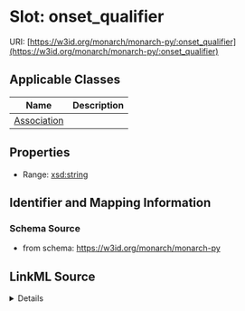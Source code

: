 # Slot: onset_qualifier

URI: [https://w3id.org/monarch/monarch-py/:onset_qualifier](https://w3id.org/monarch/monarch-py/:onset_qualifier)



<!-- no inheritance hierarchy -->




## Applicable Classes

| Name | Description |
| --- | --- |
[Association](Association.md) | 






## Properties

* Range: [xsd:string](xsd:string)







## Identifier and Mapping Information







### Schema Source


* from schema: https://w3id.org/monarch/monarch-py




## LinkML Source

<details>
```yaml
name: onset_qualifier
from_schema: https://w3id.org/monarch/monarch-py
rank: 1000
alias: onset_qualifier
domain_of:
- Association
range: string

```
</details>